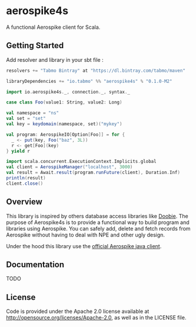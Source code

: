 # aerospike4s

A functional Aerospike client for Scala.

## Getting Started

Add resolver and library in your sbt file :
```scala
resolvers += "Tabmo Bintray" at "https://dl.bintray.com/tabmo/maven"

libraryDependencies += "io.tabmo" %% "aerospike4s" % "0.1.0-M2"
```

```scala
import io.aerospike4s._, connection._, syntax._

case class Foo(value1: String, value2: Long)

val namespace = "ns"
val set = "set"
val key = keydomain(namespace, set)("mykey")

val program: AerospikeIO[Option[Foo]] = for { 
  _ <- put(key, Foo("baz", 3L))
  r <- get[Foo](key)
} yield r

import scala.concurrent.ExecutionContext.Implicits.global
val client = AerospikeManager("localhost", 3000)
val result = Await.result(program.runFuture(client), Duration.Inf)
println(result)
client.close()
```
## Overview

This library is inspired by others database access libraries like [Doobie](http://tpolecat.github.io/doobie/). The
purpose of Aerospike4s is to provide a functional way to build program and libraries using Aerospike. You can safely add, delete and fetch 
records from Aerospike without having to deal with NPE and other ugly design.

Under the hood this library use the [official Aerospike java client](https://github.com/aerospike/aerospike-client-java).

## Documentation

TODO

## License

Code is provided under the Apache 2.0 license available at http://opensource.org/licenses/Apache-2.0, as well as in the LICENSE file.
